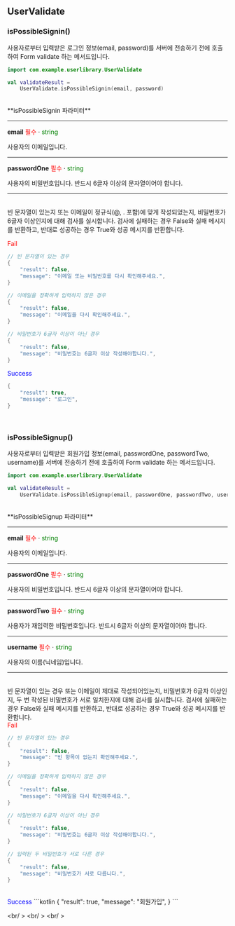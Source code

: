 ## UserValidate

### isPossibleSignin()
사용자로부터 입력받은 로그인 정보(email, password)를 서버에 전송하기 전에 호출하여 Form validate 하는 메서드입니다. 
```kotlin
import com.example.userlibrary.UserValidate

val validateResult = 
    UserValidate.isPossibleSignin(email, password)
```

<br />
**isPossibleSignin 파라미터** 
<br />

---


<P><span style="font-weight:bold">email</span> <span style="color:red">필수</span> · <span style="color:green">string</span></p>
사용자의 이메일입니다.  

---

<P><span style="font-weight:bold">passwordOne</span> <span style="color:red">필수</span> · <span style="color:green">string</span></p>
사용자의 비밀번호입니다. 반드시 6글자 이상의 문자열이어야 합니다.

---

</br>
빈 문자열이 있는지 또는 이메일이 정규식(@, . 포함)에 맞게 작성되었는지, 비밀번호가 6글자 이상인지에 대해 검사를 실시합니다. 검사에 실패하는 경우 False와 실패 메시지를 반환하고, 반대로 성공하는 경우  True와 성공 메시지를 반환합니다.

<span style="color:red">Fail</span>

```kotlin
// 빈 문자열이 있는 경우
{
    "result": false,
    "message": "이메일 또는 비밀번호를 다시 확인해주세요.",
}

// 이메일을 정확하게 입력하지 않은 경우
{
    "result": false,
    "message": "이메일을 다시 확인해주세요.",
}

// 비밀번호가 6글자 이상이 아닌 경우
{
    "result": false,
    "message": "비밀번호는 6글자 이상 작성해야합니다.",
}
```

<span style="color:blue">Success</span>

```kotlin
{
    "result": true,
    "message": "로그인",
}
```

</br> 

### isPossibleSignup() 
사용자로부터 입력받은 회원가입 정보(email, passwordOne, passwordTwo, username)를 서버에 전송하기 전에 호출하여 Form validate 하는 메서드입니다. 
```kotlin
import com.example.userlibrary.UserValidate

val validateResult = 
    UserValidate.isPossibleSignup(email, passwordOne, passwordTwo, username)
```
<br />
**isPossibleSignup 파라미터** 
<br />

---


<P><span style="font-weight:bold">email</span> <span style="color:red">필수</span> · <span style="color:green">string</span></p>
사용자의 이메일입니다.  

---

<P><span style="font-weight:bold">passwordOne</span> <span style="color:red">필수</span> · <span style="color:green">string</span></p>
사용자의 비밀번호입니다. 반드시 6글자 이상의 문자열이어야 합니다.

---

<P><span style="font-weight:bold">passwordTwo</span> <span style="color:red">필수</span> · <span style="color:green">string</span></p>
사용자가 재입력한 비밀번호입니다. 반드시 6글자 이상의 문자열이어야 합니다.

---

<P><span style="font-weight:bold">username</span> <span style="color:red">필수</span> · <span style="color:green">string</span></p>
사용자의 이름(닉네임)입니다.  

---

<br />
빈 문자열이 있는 경우 또는 이메일이 제대로 작성되어있는지, 비밀번호가 6글자 이상인지, 두 번 작성된 비밀번호가 서로 일치한지에 대해 검사를 실시합니다. 검사에 실패하는 경우 False와 실패 메시지를 반환하고, 반대로 성공하는 경우  True와 성공 메시지를 반환합니다.

<br />
<span style="color:red">Fail</span>

```kotlin
// 빈 문자열이 있는 경우
{
    "result": false,
    "message": "빈 항목이 없는지 확인해주세요.",
}

// 이메일을 정확하게 입력하지 않은 경우
{
    "result": false,
    "message": "이메일을 다시 확인해주세요.",
}

// 비밀번호가 6글자 이상이 아닌 경우
{
    "result": false,
    "message": "비밀번호는 6글자 이상 작성해야합니다.",
}

// 입력된 두 비밀번호가 서로 다른 경우
{
    "result": false,
    "message": "비밀번호가 서로 다릅니다.",
}
```

<br />
<span style="color:blue">Success</span>
```kotlin
{
    "result": true,
    "message": "회원가입",
}
```

<br/ >
<br/ >
<br/ >
